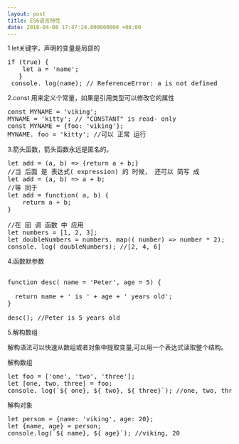 ```yaml
---
layout: post
title: ES6语言特性
date: 2018-04-08 17:47:24.000000000 +08:00
---
```


1.let关键字，声明的变量是局部的
<pre class="prettyprint">
if (true) {
    let a = 'name';
   }
 console. log(name); // ReferenceError: a is not defined
</pre>

2.const 用来定义个常量，如果是引用类型可以修改它的属性

<pre class="prettyprint">
const MYNAME = 'viking';
MYNAME = 'kitty'; // "CONSTANT" is read- only
const MYNAME = {foo: 'viking'};
MYNAME. foo = 'kitty'; //可以 正常 运行
</pre>

3.箭头函数，箭头函数永远是匿名的。
<pre class="prettyprint">
let add = (a, b) => {return a + b;}
//当 后面 是 表达式( expression) 的 时候， 还可以 简写 成
let add = (a, b) => a + b;
//等 同于
let add = function( a, b) {
    return a + b;
}

//在 回 调 函数 中 应用
let numbers = [1, 2, 3];
let doubleNumbers = numbers. map(( number) => number * 2);
console. log( doubleNumbers); //[2, 4, 6]
</pre>

4.函数默参数

<pre class="prettyprint">

function desc( name = 'Peter', age = 5) {

  return name + ' is ' + age + ' years old';
}

desc(); //Peter is 5 years old
</pre>

5.解构数组

  解构语法可以快速从数组或者对象中提取变量,可以用一个表达式读取整个结构。

解构数组
<pre class="prettyprint">
let foo = ['one', 'two', 'three'];
let [one, two, three] = foo;
console. log(`${ one}, ${ two}, ${ three}`); //one, two, three
</pre>

解构对象
<pre class="prettyprint">
let person = {name: 'viking', age: 20};
let {name, age} = person;
console.log(`${ name}, ${ age}`); //viking, 20
</pre>